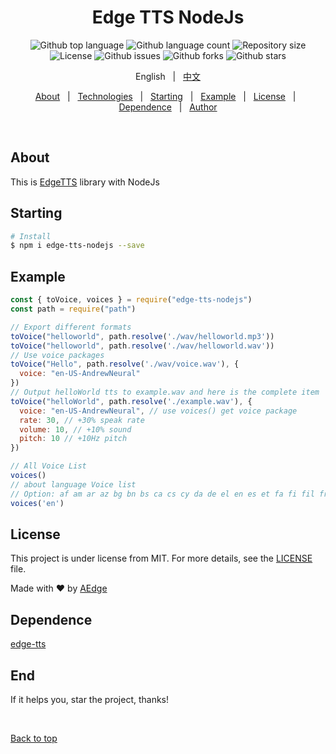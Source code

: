 <!-- <div align="center" id="top"> 
  <img src="./.github/app.gif" alt="Edge Tts Node" />

  &#xa0;

</div> -->

<h1 align="center">Edge TTS NodeJs</h1>

<p align="center">
  <img alt="Github top language" src="https://img.shields.io/github/languages/top/AEJays/edge-tts-nodejs?color=56BEB8">

  <img alt="Github language count" src="https://img.shields.io/github/languages/count/AEJays/edge-tts-nodejs?color=56BEB8">

  <img alt="Repository size" src="https://img.shields.io/github/repo-size/AEJays/edge-tts-nodejs?color=56BEB8">

  <img alt="License" src="https://img.shields.io/github/license/AEJays/edge-tts-nodejs?color=56BEB8">

  <img alt="Github issues" src="https://img.shields.io/github/issues/AEJays/edge-tts-nodejs?color=56BEB8" />

  <img alt="Github forks" src="https://img.shields.io/github/forks/AEJays/edge-tts-nodejs?color=56BEB8" />

  <img alt="Github stars" src="https://img.shields.io/github/stars/AEJays/edge-tts-nodejs?color=56BEB8" />
</p>

<!-- Status -->

<!-- <h4 align="center"> 
	🚧  Edge Tts Node 🚀 Under construction...  🚧
</h4> 

<hr> -->
<p align="center">
  <span>English</span> &#xa0; | &#xa0; 
  <a href="./README-cn.md">中文</a>
</p>
<p align="center">
  <a href="#about">About</a> &#xa0; | &#xa0; 
  <a href="#rocket-technologies">Technologies</a> &#xa0; | &#xa0;
  <a href="#checkered_flag-starting">Starting</a> &#xa0; | &#xa0;
  <a href="#example">Example</a> &#xa0; | &#xa0;
  <a href="#memo-license">License</a> &#xa0; | &#xa0;
  <a href="#dependence">Dependence</a> &#xa0; | &#xa0;
  <a href="https://github.com/AEJays" target="_blank">Author</a>
</p>

<br>

## About ##

This is [EdgeTTS](https://github.com/rany2/edge-tts) library with NodeJs

## Starting ##

```bash
# Install
$ npm i edge-tts-nodejs --save
```
## Example ##

```javascript
const { toVoice, voices } = require("edge-tts-nodejs")
const path = require("path")

// Export different formats
toVoice("helloworld", path.resolve('./wav/helloworld.mp3'))
toVoice("helloworld", path.resolve('./wav/helloworld.wav'))
// Use voice packages
toVoice("Hello", path.resolve('./wav/voice.wav'), {
  voice: "en-US-AndrewNeural"
})
// Output helloWorld tts to example.wav and here is the complete item
toVoice("helloWorld", path.resolve('./example.wav'), {
  voice: "en-US-AndrewNeural", // use voices() get voice package
  rate: 30, // +30% speak rate
  volume: 10, // +10% sound
  pitch: 10 // +10Hz pitch
})

// All Voice List
voices()
// about language Voice list
// Option: af am ar az bg bn bs ca cs cy da de el en es et fa fi fil fr ga gl gu he hi hr hu id is it ja jv ka kk km kn ko lo lt lv mk ml mn mr ms mt my nb ne nl pl ps pt ro ru si sk sl so sq sr su sv sw ta te th tr uk ur uz vi zh
voices('en')
```

## License ##

This project is under license from MIT. For more details, see the [LICENSE](LICENSE.md) file.


Made with :heart: by <a href="https://github.com/AEJays" target="_blank">AEdge</a>

## Dependence ##
[edge-tts](https://github.com/rany2/edge-tts)

## End
If it helps you, star the project, thanks!

&#xa0;

<a href="#top">Back to top</a>
